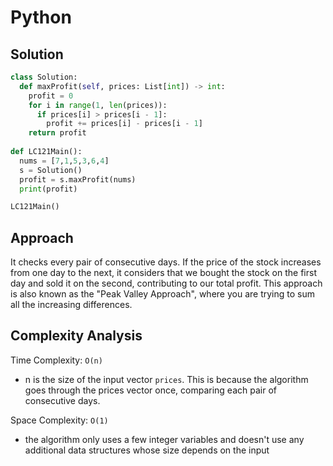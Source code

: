 # Python

## Solution

```python
class Solution:
  def maxProfit(self, prices: List[int]) -> int:
    profit = 0
    for i in range(1, len(prices)):
      if prices[i] > prices[i - 1]:
        profit += prices[i] - prices[i - 1]
    return profit
  
def LC121Main():
  nums = [7,1,5,3,6,4]
  s = Solution()
  profit = s.maxProfit(nums)
  print(profit)

LC121Main()
```

## Approach

It checks every pair of consecutive days. If the price of the stock increases from one day to the next, it considers that we bought the stock on the first day and sold it on the second, contributing to our total profit. This approach is also known as the "Peak Valley Approach", where you are trying to sum all the increasing differences.

## Complexity Analysis

Time Complexity: `O(n)`

* n is the size of the input vector `prices`. This is because the algorithm goes through the prices vector once, comparing each pair of consecutive days.

Space Complexity: `O(1)`

* the algorithm only uses a few integer variables and doesn't use any additional data structures whose size depends on the input
